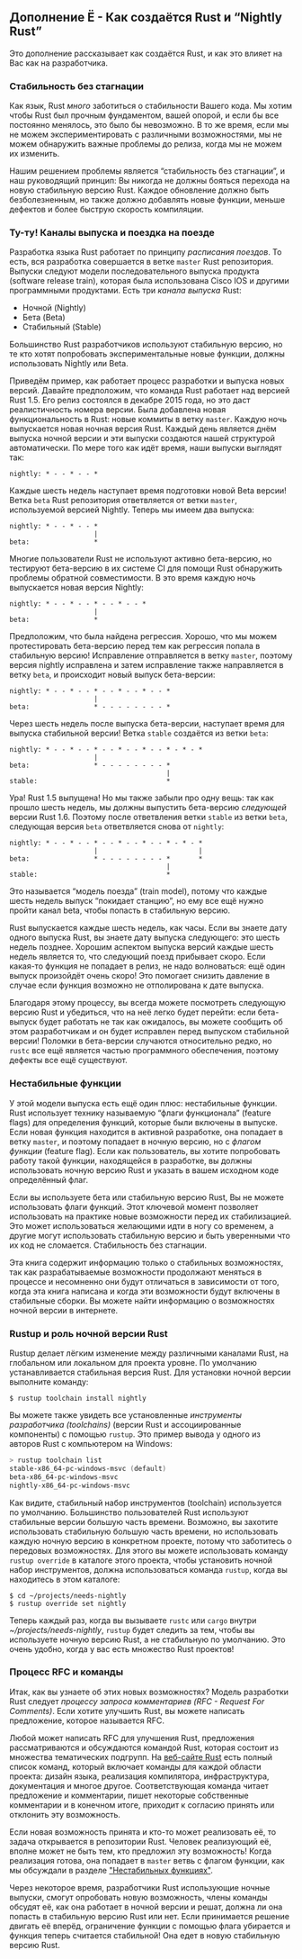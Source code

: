## Дополнение Ё - Как создаётся Rust и “Nightly Rust”

Это дополнение рассказывает как создаётся Rust, и как это влияет на Вас как на разработчика.

### Стабильность без стагнации

Как язык, Rust *много* заботиться о стабильности Вашего кода. Мы хотим чтобы Rust был прочным фундаментом, вашей опорой, и если бы все постоянно менялось, это было бы невозможно. В то же время, если мы не можем экспериментировать с различными возможностями, мы не можем обнаружить важные проблемы до релиза, когда мы не можем их изменить.

Нашим решением проблемы является “стабильность без стагнации”, и наш руководящий принцип: Вы никогда не должны бояться перехода на новую стабильную версию Rust. Каждое обновление должно быть безболезненным, но также должно добавлять новые функции, меньше дефектов и более быструю скорость компиляции.

### Ту-ту! Каналы выпуска и поездка на поезде

Разработка языка Rust работает по принципу *расписания поездов*. То есть, вся разработка совершается в ветке `master` Rust репозитория. Выпуски следуют модели последовательного выпуска продукта (software release train), которая была использована Cisco IOS и другими программными продуктами. Есть три *канала выпуска* Rust:

- Ночной (Nightly)
- Бета (Beta)
- Стабильный (Stable)

Большинство Rust разработчиков используют стабильную версию, но те кто хотят попробовать экспериментальные новые функции, должны использовать Nightly или Beta.

Приведём пример, как работает процесс разработки и выпуска новых версий. Давайте предположим, что команда Rust работает над версией Rust 1.5. Его релиз состоялся в декабре 2015 года, но это даст реалистичность номера версии. Была добавлена новая функциональность в Rust: новые коммиты в ветку `master`. Каждую ночь выпускается новая ночная версия Rust. Каждый день является днём выпуска ночной версии и эти выпуски создаются нашей структурой автоматически. По мере того как идёт время, наши выпуски выглядят так:

```text
nightly: * - - * - - *
```

Каждые шесть недель наступает время подготовки новой Beta версии! Ветка `beta` Rust репозитория ответвляется от ветки `master`, используемой версией Nightly. Теперь мы имеем два выпуска:

```text
nightly: * - - * - - *
                     |
beta:                *
```

Многие пользователи Rust не используют активно бета-версию, но тестируют бета-версию в их системе CI для помощи Rust обнаружить проблемы обратной совместимости. В это время каждую ночь выпускается новая версия Nightly:

```text
nightly: * - - * - - * - - * - - *
                     |
beta:                *
```

Предположим, что была найдена регрессия. Хорошо, что мы можем протестировать бета-версию перед тем как регрессия попала в стабильную версию! Исправление отправляется в ветку `master`, поэтому версия nightly исправлена и затем исправление также направляется в ветку `beta`, и происходит новый выпуск бета-версии:

```text
nightly: * - - * - - * - - * - - * - - *
                     |
beta:                * - - - - - - - - *
```

Через шесть недель после выпуска бета-версии, наступает время для выпуска стабильной версии! Ветка `stable` создаётся из ветки `beta`:

```text
nightly: * - - * - - * - - * - - * - - * - * - *
                     |
beta:                * - - - - - - - - *
                                       |
stable:                                *
```

Ура! Rust 1.5 выпущена! Но мы также забыли про одну вещь: так как прошло шесть недель, мы должны выпустить бета-версию *следующей*  версии Rust 1.6. Поэтому после ответвления ветки `stable` из ветки `beta`, следующая версия `beta` ответвляется снова от `nightly`:

```text
nightly: * - - * - - * - - * - - * - - * - * - *
                     |                         |
beta:                * - - - - - - - - *       *
                                       |
stable:                                *
```

Это называется “модель поезда” (train model), потому что каждые шесть недель выпуск “покидает станцию”, но ему все ещё нужно пройти канал beta, чтобы попасть в стабильную версию.

Rust выпускается каждые шесть недель, как часы. Если вы знаете дату одного выпуска Rust, вы знаете дату выпуска следующего: это шесть недель позднее. Хорошим аспектом выпуска версий каждые шесть недель является то, что следующий поезд прибывает скоро. Если какая-то функция не попадает в релиз, не надо волноваться: ещё один выпуск произойдёт очень скоро! Это помогает снизить давление в случае если функция возможно не отполирована к дате выпуска.

Благодаря этому процессу, вы всегда можете посмотреть следующую версию Rust и убедиться, что на неё легко будет перейти: если бета-выпуск будет работать не так как ожидалось, вы можете сообщить об этом разработчикам и он будет исправлен перед выпуском стабильной версии! Поломки в бета-версии случаются относительно редко, но `rustc` все ещё является частью программного обеспечения, поэтому дефекты все ещё существуют.

### Нестабильные функции

У этой модели выпуска есть ещё один плюс: нестабильные функции. Rust использует технику называемую “флаги функционала” (feature flags) для определения функций, которые были включены в выпуске. Если новая функция находится в активной разработке, она попадает в ветку `master`, и поэтому попадает в ночную версию, но с *флагом функции* (feature flag). Если как пользователь, вы хотите попробовать работу такой функции, находящейся в разработке, вы должны использовать ночную версию Rust и указать в вашем исходном коде определённый флаг.

Если вы используете бета или стабильную версию Rust, Вы не можете использовать флаги функций. Этот ключевой момент позволяет использовать на практике новые возможности перед их стабилизацией. Это может использоваться желающими идти в ногу со временем, а другие могут использовать стабильную версию и быть уверенными что их код не сломается. Стабильность без стагнации.

Эта книга содержит информацию только о стабильных возможностях, так как разрабатываемые возможности продолжают меняться в процессе и несомненно они будут отличаться в зависимости от того, когда эта книга написана и когда эти возможности будут включены в стабильные сборки. Вы можете найти информацию о возможностях ночной версии в интернете.

### Rustup и роль ночной версии Rust

Rustup делает лёгким изменение между различными каналами Rust, на глобальном или локальном для проекта уровне. По умолчанию устанавливается стабильная версия Rust. Для установки ночной версии выполните команду:

```console
$ rustup toolchain install nightly
```

Вы можете также увидеть все установленные *инструменты разработчика (toolchains)* (версии Rust и ассоциированные компоненты) с помощью `rustup`. Это пример вывода у одного из авторов Rust с компьютером на Windows:

```powershell
> rustup toolchain list
stable-x86_64-pc-windows-msvc (default)
beta-x86_64-pc-windows-msvc
nightly-x86_64-pc-windows-msvc
```

Как видите, стабильный набор инструментов (toolchain) используется по умолчанию. Большинство пользователей Rust используют стабильные версии большую часть времени. Возможно, вы захотите использовать стабильную большую часть времени, но использовать каждую ночную версию в конкретном проекте, потому что заботитесь о передовых возможностях. Для этого вы можете использовать команду `rustup override` в каталоге этого проекта, чтобы установить ночной набор инструментов, должна использоваться команда `rustup`, когда вы находитесь в этом каталоге:

```console
$ cd ~/projects/needs-nightly
$ rustup override set nightly
```

Теперь каждый раз, когда вы вызываете `rustc` или `cargo` внутри *~/projects/needs-nightly*, `rustup` будет следить за тем, чтобы вы используете ночную версию Rust, а не стабильную по умолчанию. Это очень удобно, когда у вас есть множество Rust проектов!

### Процесс RFC и команды

Итак, как вы узнаете об этих новых возможностях? Модель разработки Rust следует *процессу запроса комментариев (RFC - Request For Comments)*. Если хотите улучшить Rust, вы можете написать предложение, которое называется RFC.

Любой может написать RFC для улучшения Rust, предложения рассматриваются и обсуждаются командой Rust, которая состоит из множества тематических подгрупп. На [веб-сайте Rust](https://www.rust-lang.org/governance) есть полный список команд, который включает команды для каждой области проекта: дизайн языка, реализация компилятора, инфраструктура, документация и многое другое. Соответствующая команда читает предложение и комментарии, пишет некоторые собственные комментарии и в конечном итоге, приходит к согласию принять или отклонить эту возможность.

Если новая возможность принята и кто-то может реализовать её, то задача открывается в репозитории Rust. Человек реализующий её, вполне может не быть тем, кто предложил эту возможность! Когда реализация готова, она попадает в `master` ветвь с флагом функции, как мы обсуждали в разделе ["Нестабильных функциях"](#unstable-features)<!--  -->.

Через некоторое время, разработчики Rust использующие ночные выпуски, смогут опробовать новую возможность, члены команды обсудят её, как она работает в ночной версии и решат, должна ли она попасть в стабильную версию Rust или нет. Если принимается решение двигать её вперёд, ограничение функции с помощью флага убирается и функция теперь считается стабильной! Она едет в новую  стабильную версию Rust.
